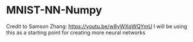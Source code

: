 # MNIST-NN-Numpy
Credit to Samson Zhang: https://youtu.be/w8yWXqWQYmU
I will be using this as a starting point for creating more neural networks
